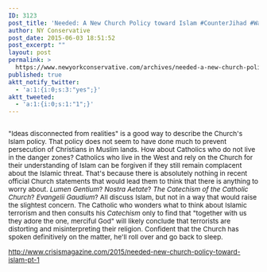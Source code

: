 ```yaml
---
ID: 3123
post_title: 'Needed: A New Church Policy toward Islam #CounterJihad #WakeUpAmerica #Crusades'
author: NY Conservative
post_date: 2015-06-03 18:51:52
post_excerpt: ""
layout: post
permalink: >
  https://www.newyorkconservative.com/archives/needed-a-new-church-policy-toward-islam-counterjihad-wakeupamerica-crusades/
published: true
aktt_notify_twitter:
  - 'a:1:{i:0;s:3:"yes";}'
aktt_tweeted:
  - 'a:1:{i:0;s:1:"1";}'
---
```

<p><img src="http://www.newyorkconservative.com/wp-content/uploads/2015/06/060315_2251_NeededANewC1.jpg" alt="" />
	</p><p><span style="font-size:10pt">"Ideas disconnected from realities" is a good way to describe the Church's Islam policy. That policy does not seem to have done much to prevent persecution of Christians in Muslim lands. How about Catholics who do not live in the danger zones? Catholics who live in the West and rely on the Church for their understanding of Islam can be forgiven if they still remain complacent about the Islamic threat. That's because there is absolutely nothing in recent official Church statements that would lead them to think that there is anything to worry about. <em>Lumen Gentium</em>? <em>Nostra Aetate</em>? <em>The Catechism of the Catholic Church</em>? <em>Evangelii Gaudium</em>? All discuss Islam, but not in a way that would raise the slightest concern. The Catholic who wonders what to think about Islamic terrorism and then consults his <em>Catechism</em> only to find that "together with us they adore the one, merciful God" will likely conclude that terrorists are distorting and misinterpreting their religion. Confident that the Church has spoken definitively on the matter, he'll roll over and go back to sleep.
</span></p><p><a href="http://www.crisismagazine.com/2015/needed-new-church-policy-toward-islam-pt-1"><span style="font-size:10pt">http://www.crisismagazine.com/2015/needed-new-church-policy-toward-islam-pt-1</span></a><span style="font-size:10pt">
		</span></p><p><span style="font-size:10pt">
		</span> </p>